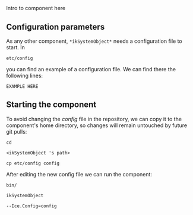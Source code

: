 ```
```
#
``` ikSystemObject
```
Intro to component here


## Configuration parameters
As any other component,
``` *ikSystemObject* ```
needs a configuration file to start. In

    etc/config

you can find an example of a configuration file. We can find there the following lines:

    EXAMPLE HERE

    
## Starting the component
To avoid changing the *config* file in the repository, we can copy it to the component's home directory, so changes will remain untouched by future git pulls:

    cd

``` <ikSystemObject 's path> ```

    cp etc/config config
    
After editing the new config file we can run the component:

    bin/

```ikSystemObject ```

    --Ice.Config=config
